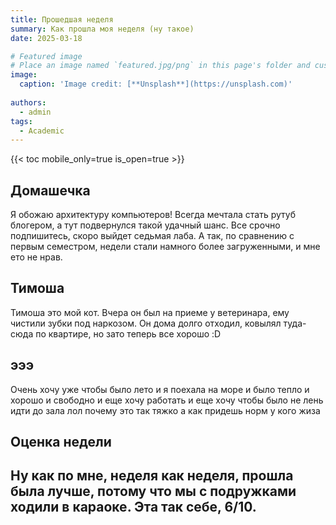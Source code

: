 ```yaml
---
title: Прошедшая неделя
summary: Как прошла моя неделя (ну такое)
date: 2025-03-18

# Featured image
# Place an image named `featured.jpg/png` in this page's folder and customize its options here.
image:
  caption: 'Image credit: [**Unsplash**](https://unsplash.com)'
  
authors:
  - admin
tags:
  - Academic
---
```


{{< toc mobile_only=true is_open=true >}}

## Домашечка

Я обожаю архитектуру компьютеров! Всегда мечтала стать рутуб блогером, а тут подвернулся такой удачный шанс. Все срочно подпишитесь, 
скоро выйдет седьмая лаба. А так, по сравнению с первым семестром, недели стали намного более загруженными, и мне ето не нрав.

[//]: # ([![The template is mobile first with a responsive design to ensure that your site looks stunning on every device.]&#40;https://raw.githubusercontent.com/wowchemy/wowchemy-hugo-modules/main/starters/academic/preview.png&#41;]&#40;https://hugoblox.com&#41;)

## Тимоша

Тимоша это мой кот. Вчера он был на приеме у ветеринара, ему чистили зубки под наркозом. Он дома долго отходил, ковылял туда-сюда по квартире,
но зато теперь все хорошо :D

## эээ

Очень хочу уже чтобы было лето и я поехала на море и было тепло и хорошо и свободно и еще хочу работать и еще хочу чтобы было не лень идти до зала лол почему это так тяжко а как придешь норм у кого жиза

## Оценка недели

Ну как по мне, неделя как неделя, прошла была лучше, потому что мы с подружками ходили в караоке. Эта так себе, 6/10.
---



